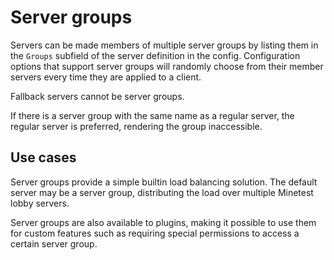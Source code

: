 # Server groups

Servers can be made members of multiple server groups by listing them
in the `Groups` subfield of the server definition in the config.
Configuration options that support server groups will randomly choose
from their member servers every time they are applied to a client.

Fallback servers cannot be server groups.

If there is a server group with the same name as a regular server,
the regular server is preferred, rendering the group inaccessible.

## Use cases

Server groups provide a simple builtin load balancing solution.
The default server may be a server group, distributing the load
over multiple Minetest lobby servers.

Server groups are also available to plugins, making it possible to use them
for custom features such as requiring special permissions to access a certain
server group.
